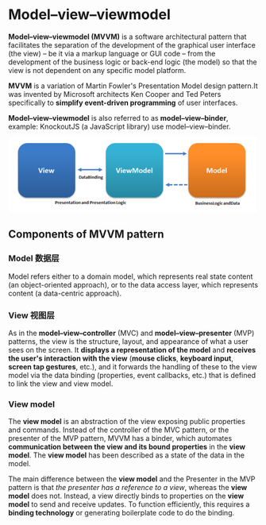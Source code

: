# Model–view–viewmodel

**Model–view–viewmodel (MVVM)** is a software architectural pattern that facilitates the separation of the development of the graphical user interface (the view) – be it via a markup language or GUI code – from the development of the business logic or back-end logic (the model) so that the view is not dependent on any specific model platform.

**MVVM** is a variation of Martin Fowler's Presentation Model design pattern.It was invented by Microsoft architects Ken Cooper and Ted Peters specifically to **simplify event-driven programming** of user interfaces.

**Model–view–viewmodel** is also referred to as **model–view–binder**,
example: KnockoutJS (a JavaScript library) use model–view–binder.

![](../assets/image/MVVMPattern.png)

## Components of MVVM pattern

### Model 数据层

Model refers either to a domain model, which represents real state content (an object-oriented approach), or to the data access layer, which represents content (a data-centric approach).

### View 视图层

As in the **model–view–controller** (MVC) and **model–view–presenter** (MVP) patterns, the view is the structure, layout, and appearance of what a user sees on the screen. It **displays a representation of the model** and **receives the user's interaction with the view** (**mouse clicks**, **keyboard input**, **screen tap gestures**, etc.), and it forwards the handling of these to the view model via the data binding (properties, event callbacks, etc.) that is defined to link the view and view model.

### View model

The **view model** is an abstraction of the view exposing public properties and commands. Instead of the controller of the MVC pattern, or the presenter of the MVP pattern, MVVM has a binder, which automates **communication between the view and its bound properties** in the **view model**. The **view model** has been described as a state of the data in the model.

The main difference between the **view model** and the Presenter in the MVP pattern is that *the presenter has a reference to a view*, whereas the **view model** does not. Instead, a view directly binds to properties on the **view model** to send and receive updates. To function efficiently, this requires a **binding technology** or generating boilerplate code to do the binding.
